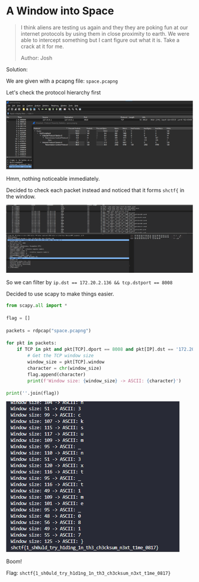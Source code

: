 # A Window into Space

> I think aliens are testing us again and they they are poking fun at our internet protocols by using them in close proximity to earth. We were able to intercept something but I cant figure out what it is. Take a crack at it for me.
> 
> Author: Josh

Solution:

We are given with a pcapng file: `space.pcapng`

Let's check the protocol hierarchy first

![image](1.png)

Hmm, nothing noticeable immediately.

Decided to check each packet instead and noticed that it forms `shctf{` in the window.

![gif](wireshark.gif)

So we can filter by `ip.dst == 172.20.2.136 && tcp.dstport == 8008`

Decided to use scapy to make things easier.

```python
from scapy.all import *

flag = []

packets = rdpcap("space.pcapng")

for pkt in packets:
    if TCP in pkt and pkt[TCP].dport == 8008 and pkt[IP].dst == '172.20.2.136':
        # Get the TCP window size
        window_size = pkt[TCP].window
        character = chr(window_size)
        flag.append(character)
        print(f'Window size: {window_size} -> ASCII: {character}')

print(''.join(flag))
```

![image](2.png)

Boom!

Flag: `shctf{1_sh0uld_try_h1d1ng_1n_th3_ch3cksum_n3xt_t1me_0817}`

